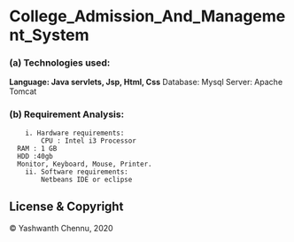 # College_Admission_And_Management_System


### (a) Technologies used:

**Language: Java servlets, Jsp, Html, Css**
  Database: Mysql
  Server: Apache Tomcat
### (b) Requirement Analysis:
		i. Hardware requirements:
			CPU : Intel i3 Processor 
      RAM : 1 GB 
      HDD :40gb
      Monitor, Keyboard, Mouse, Printer.
		ii. Software requirements:
			Netbeans IDE or eclipse
      
## License & Copyright
© Yashwanth Chennu, 2020
 


